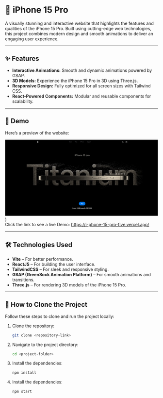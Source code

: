 # 📱 iPhone 15 Pro 

A visually stunning and interactive website that highlights the features and qualities of the iPhone 15 Pro. Built using cutting-edge web technologies, this project combines modern design and smooth animations to deliver an engaging user experience.  

---

## ✨ Features  
- **Interactive Animations:** Smooth and dynamic animations powered by GSAP.  
- **3D Models:** Experience the iPhone 15 Pro in 3D using Three.js.  
- **Responsive Design:** Fully optimized for all screen sizes with Tailwind CSS.  
- **React-Powered Components:** Modular and reusable components for scalability.  

---

## 🌟 Demo  
Here’s a preview of the website:  

![Website Preview](./public/assets/images/iphone15.png))  
Click the link to see a live Demo: https://i-phone-15-pro-five.vercel.app/

---

## 🛠️ Technologies Used  
- **Vite** – For better performance. 
- **ReactJS** – For building the user interface.  
- **TailwindCSS** – For sleek and responsive styling.  
- **GSAP (GreenSock Animation Platform)** – For smooth animations and transitions.  
- **Three.js** – For rendering 3D models of the iPhone 15 Pro.  

---

## 📝 How to Clone the Project  

Follow these steps to clone and run the project locally:  

1. Clone the repository:  
   ```bash
   git clone <repository-link>
2. Navigate to the project directory:  
   ```bash
   cd <project-folder>
3. Install the dependencies:  
   ```bash
   npm install
4. Install the dependencies:  
   ```bash
   npm start
